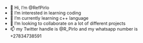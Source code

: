 - 👋 Hi, I’m @RefPirlo
- 👀 I’m interested in learning coding 
- 🌱 I’m currently learning c++ language 
- 💞️ I’m looking to collaborate on a lot of different projects 
- 📫 my Twitter handle is @R_Pirlo and my whatsapp number is +27834738591

<!---
RefPirlo/RefPirlo is a ✨ special ✨ repository because its `README.md` (this file) appears on your GitHub profile.
You can click the Preview link to take a look at your changes.
--->
